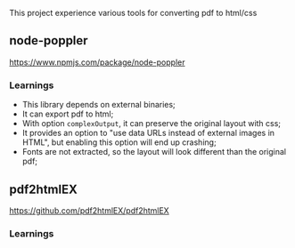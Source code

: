This project experience various tools for converting pdf to html/css

## node-poppler

https://www.npmjs.com/package/node-poppler

### Learnings

* This library depends on external binaries;
* It can export pdf to html;
* With option `complexOutput`, it can preserve the original layout with css;
* It provides an option to "use data URLs instead of external images in HTML", but enabling this option will end up crashing;
* Fonts are not extracted, so the layout will look different than the original pdf;

## pdf2htmlEX

https://github.com/pdf2htmlEX/pdf2htmlEX

### Learnings
